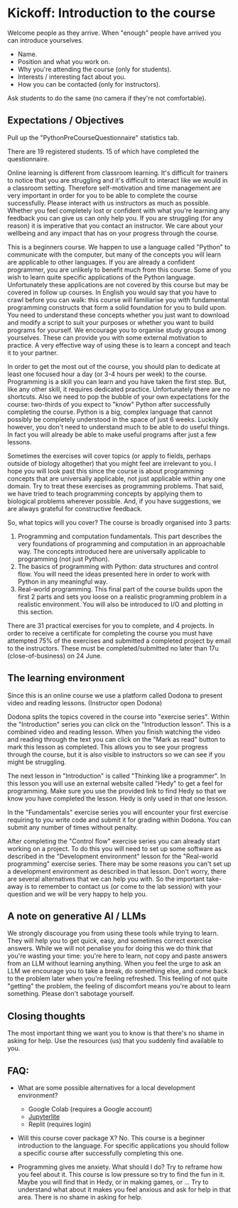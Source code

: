 # Kickoff: Introduction to the course

Welcome people as they arrive. When "enough" people have arrived you can introduce yourselves.

* Name.
* Position and what you work on.
* Why you're attending the course (only for students).
* Interests / interesting fact about you.
* How you can be contacted (only for instructors).

Ask students to do the same (no camera if they're not comfortable).

## Expectations / Objectives

Pull up the "PythonPreCourseQuestionnaire" statistics tab.

There are 19 registered students. 15 of which have completed the questionnaire.

Online learning is different from classroom learning. It's difficult for trainers to notice that you are struggling and
it's difficult to interact like we would in a classroom setting. Therefore self-motivation and time management are very
important in order for you to be able to complete the course successfully. Please interact with us instructors as much as
possible. Whether you feel completely lost or confident with what you're learning any feedback you can give us can only help you.
If you are struggling (for any reason) it is imperative that you contact an instructor. We care about your wellbeing and any
impact that has on your progress through the course.

This is a beginners course. We happen to use a language called "Python" to communicate with the computer, but many of the concepts
you will learn are applicable to other languages. If you are already a confident programmer, you are unlikely to benefit much from
this course. Some of you wish to learn quite specific applications of the Python language. Unfortunately these applications are not
covered by this course but may be covered in follow up courses. In English you would say that you have to crawl before you can walk:
this course will familiarise you with fundamental programming constructs that form a solid foundation for you to build upon. You
need to understand these concepts whether you just want to download and modify a script to suit your purposes or whether you want
to build programs for yourself. We encourage you to organise study groups among yourselves. These can provide you with some external
motivation to practice. A very effective way of using these is to learn a concept and teach it to your partner.

In order to get the most out of the course, you should plan to dedicate at least one focused hour a day (or 3-4 hours per week) to
the course. Programming is a skill you can learn and you have taken the first step. But, like any other skill, it requires
dedicated practice. Unfortunately there are no shortcuts. Also we need to pop the bubble of your own expectations for the course:
two-thirds of you expect to "know" Python after successfully completing the course. Python is a big, complex language that cannot
possibly be completely understood in the space of just 6 weeks. Luckily however, you don't need to understand much to be able
to do useful things. In fact you will already be able to make useful programs after just a few lessons.

Sometimes the exercises will cover topics (or apply to fields, perhaps outside of biology altogether) that you might feel are
irrelevant to you. I hope you will look past this since the course is about programming concepts that are universally applicable,
not just applicable within any one domain. Try to treat these exercises as programming problems. That said, we have tried to
teach programming concepts by applying them to biological problems wherever possible. And, if you have suggestions, we are always
grateful for constructive feedback.

So, what topics will you cover? The course is broadly organised into 3 parts:

1. Programming and computation fundamentals. This part describes the very foundations of programming and computation in an approachable
   way. The concepts introduced here are universally applicable to programming (not just Python).
2. The basics of programming with Python: data structures and control flow. You will need the ideas presented here in order to work
   with Python in any meaningful way.
3. Real-world programming. This final part of the course builds upon the first 2 parts and sets you loose on a realistic programming
   problem in a realistic environment. You will also be introduced to I/O and plotting in this section.
   
There are 31 practical exercises for you to complete, and 4 projects. In order to receive a certificate for completing the course
you must have attempted 75% of the exercises and submitted a completed project by email to the instructors. These must be
completed/submitted no later than 17u (close-of-business) on 24 June.
   
## The learning environment

Since this is an online course we use a platform called Dodona to present video and reading lessons. (Instructor open Dodona)

Dodona splits the topics covered in the course into "exercise series". Within the "Introduction" series you can click on the
"Introduction lesson". This is a combined video and reading lesson. When you finish watching the video and reading through the text
you can click on the "Mark as read" button to mark this lesson as completed. This allows you to see your progress through the course,
but it is also visible to instructors so we can see if you might be struggling.

The next lesson in "Introduction" is called "Thinking like a programmer". In this lesson you will use an external website called
"Hedy" to get a feel for programming. Make sure you use the provided link to find Hedy so that we know you have completed the lesson.
Hedy is only used in that one lesson.

In the "Fundamentals" exercise series you will encounter your first exercise requiring to you write code and submit it for grading
within Dodona. You can submit any number of times without penalty.

After completing the "Control flow" exercise series you can already start working on a project. To do this you will need to set
up some software as described in the "Development environment" lesson for the "Real-world programming" exercise series.
There may be some reasons you can't set up a development environment as described in that lesson. Don't worry, there are several
alternatives that we can help you with. So the important take-away is to remember to contact us (or come to the lab session) with
your question and we will be very happy to help you.

## A note on generative AI / LLMs

We strongly discourage you from using these tools while trying to learn. They will help you to get quick, easy, and sometimes
correct exercise answers. While we will not penalise you for doing this we do think that you're wasting your time: you're here
to learn, not copy and paste answers from an LLM without learning anything. When you feel the urge to ask an LLM we encourage
you to take a break, do something else, and come back to the problem later when you're feeling refreshed. This feeling of not
quite "getting" the problem, the feeling of discomfort means you're about to learn something. Please don't sabotage yourself.


## Closing thoughts

The most important thing we want you to know is that there's no shame in asking for help. Use the resources (us) that you
suddenly find available to you.

## FAQ:

* What are some possible alternatives for a local development environment?
    * Google Colab (requires a Google account)
    * [Jupyterlite](https://jupyterlite.readthedocs.io/en/stable/_static/lab/index.html)
    * Replit (requires login)
    
* Will this course cover package X?
    No. This course is a beginner introduction to the language. For specific applications you should follow a specific course
    after successfully completing this one.

* Programming gives me anxiety. What should I do?
    Try to reframe how you feel about it. This course is low pressure so try to find the fun in it. Maybe you will find that in
    Hedy, or in making games, or ... Try to understand what about it makes you feel anxious and ask for help in that area.
    There is no shame in asking for help.
